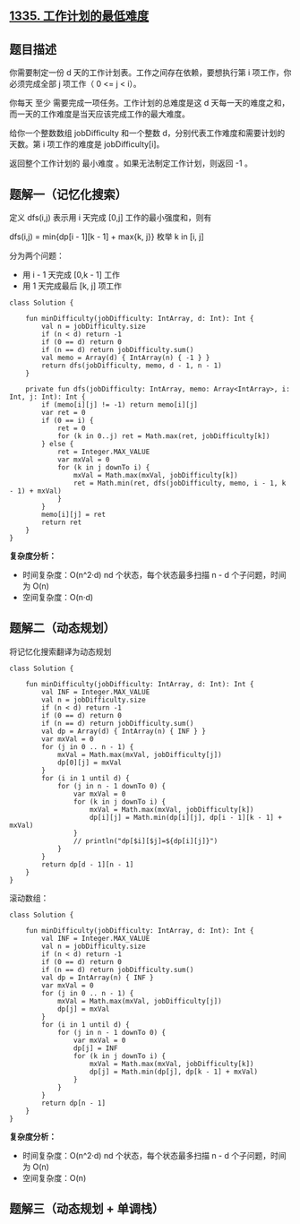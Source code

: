 ## [1335. 工作计划的最低难度](https://leetcode.cn/problems/minimum-difficulty-of-a-job-schedule/description/)

## 题目描述

你需要制定一份 d 天的工作计划表。工作之间存在依赖，要想执行第 i 项工作，你必须完成全部 j 项工作（ 0 <= j < i）。

你每天 至少 需要完成一项任务。工作计划的总难度是这 d 天每一天的难度之和，而一天的工作难度是当天应该完成工作的最大难度。

给你一个整数数组 jobDifficulty 和一个整数 d，分别代表工作难度和需要计划的天数。第 i 项工作的难度是 jobDifficulty[i]。

返回整个工作计划的 最小难度 。如果无法制定工作计划，则返回 -1 。

## 题解一（记忆化搜索）

定义 dfs(i,j) 表示用 i 天完成 [0,j] 工作的最小强度和，则有

dfs(i,j) = min{dp[i - 1][k - 1] + max{k, j}} 枚举 k in [i, j]

分为两个问题：
- 用 i - 1 天完成 [0,k - 1] 工作
- 用 1 天完成最后 [k, j] 项工作

```
class Solution {

    fun minDifficulty(jobDifficulty: IntArray, d: Int): Int {
        val n = jobDifficulty.size
        if (n < d) return -1
        if (0 == d) return 0
        if (n == d) return jobDifficulty.sum()
        val memo = Array(d) { IntArray(n) { -1 } }
        return dfs(jobDifficulty, memo, d - 1, n - 1)
    }

    private fun dfs(jobDifficulty: IntArray, memo: Array<IntArray>, i: Int, j: Int): Int {
        if (memo[i][j] != -1) return memo[i][j]
        var ret = 0
        if (0 == i) {
            ret = 0
            for (k in 0..j) ret = Math.max(ret, jobDifficulty[k])
        } else {
            ret = Integer.MAX_VALUE
            var mxVal = 0
            for (k in j downTo i) {
                mxVal = Math.max(mxVal, jobDifficulty[k])
                ret = Math.min(ret, dfs(jobDifficulty, memo, i - 1, k - 1) + mxVal)
            }
        }
        memo[i][j] = ret
        return ret
    }
}
```

**复杂度分析：**

- 时间复杂度：O(n^2·d) nd 个状态，每个状态最多扫描 n - d 个子问题，时间为 O(n) 
- 空间复杂度：O(n·d)

## 题解二（动态规划）

将记忆化搜索翻译为动态规划

```
class Solution {

    fun minDifficulty(jobDifficulty: IntArray, d: Int): Int {
        val INF = Integer.MAX_VALUE
        val n = jobDifficulty.size
        if (n < d) return -1
        if (0 == d) return 0
        if (n == d) return jobDifficulty.sum()
        val dp = Array(d) { IntArray(n) { INF } }
        var mxVal = 0
        for (j in 0 .. n - 1) {
            mxVal = Math.max(mxVal, jobDifficulty[j]) 
            dp[0][j] = mxVal
        }
        for (i in 1 until d) {
            for (j in n - 1 downTo 0) {
                var mxVal = 0
                for (k in j downTo i) {
                    mxVal = Math.max(mxVal, jobDifficulty[k])
                    dp[i][j] = Math.min(dp[i][j], dp[i - 1][k - 1] + mxVal)
                }
                // println("dp[$i][$j]=${dp[i][j]}")
            }
        }
        return dp[d - 1][n - 1]
    }
}
```

滚动数组：

```
class Solution {

    fun minDifficulty(jobDifficulty: IntArray, d: Int): Int {
        val INF = Integer.MAX_VALUE
        val n = jobDifficulty.size
        if (n < d) return -1
        if (0 == d) return 0
        if (n == d) return jobDifficulty.sum()
        val dp = IntArray(n) { INF }
        var mxVal = 0
        for (j in 0 .. n - 1) {
            mxVal = Math.max(mxVal, jobDifficulty[j]) 
            dp[j] = mxVal
        }
        for (i in 1 until d) {
            for (j in n - 1 downTo 0) {
                var mxVal = 0
                dp[j] = INF
                for (k in j downTo i) {
                    mxVal = Math.max(mxVal, jobDifficulty[k])
                    dp[j] = Math.min(dp[j], dp[k - 1] + mxVal)
                }
            }
        }
        return dp[n - 1]
    }
}
```

**复杂度分析：**

- 时间复杂度：O(n^2·d) nd 个状态，每个状态最多扫描 n - d 个子问题，时间为 O(n) 
- 空间复杂度：O(n)

## 题解三（动态规划 + 单调栈）

```
```
